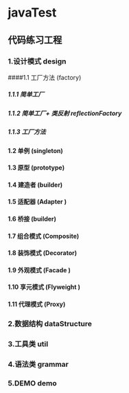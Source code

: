 javaTest
=========================

代码练习工程
----------------

### 1.设计模式  design
####1.1 工厂方法 (factory)
 ##### 1.1.1 简单工厂
 ##### 1.1.2 简单工厂+ 类反射 reflectionFactory
 ##### 1.1.3 工厂方法
#### 1.2 单例 (singleton)
#### 1.3 原型 (prototype)
#### 1.4 建造者 (builder)
#### 1.5 适配器 (Adapter )
#### 1.6 桥接 (builder)
#### 1.7 组合模式 (Composite)
#### 1.8 装饰模式 (Decorator)
#### 1.9 外观模式 (Facade )
#### 1.10 享元模式 (Flyweight )
#### 1.11 代理模式 (Proxy)




### 2.数据结构  dataStructure

### 3.工具类   util

### 4.语法类   grammar

### 5.DEMO    demo

